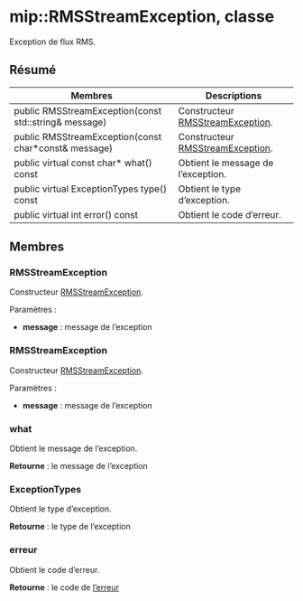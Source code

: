 # <a name="class-miprmsstreamexception"></a>mip::RMSStreamException, classe 
Exception de flux RMS.
  
## <a name="summary"></a>Résumé
 Membres                        | Descriptions                                
--------------------------------|---------------------------------------------
 public RMSStreamException(const std::string& message)  |  Constructeur [RMSStreamException](class_mip_rmsstream_exception.md).
 public RMSStreamException(const char*const& message)  |  Constructeur [RMSStreamException](class_mip_rmsstream_exception.md).
 public virtual const char* what() const  |  Obtient le message de l’exception.
 public virtual ExceptionTypes type() const  |  Obtient le type d’exception.
 public virtual int error() const  |  Obtient le code d’erreur.
  
## <a name="members"></a>Membres
  
### <a name="rmsstreamexception"></a>RMSStreamException
Constructeur [RMSStreamException](class_mip_rmsstream_exception.md).

Paramètres :  
* **message** : message de l’exception


  
### <a name="rmsstreamexception"></a>RMSStreamException
Constructeur [RMSStreamException](class_mip_rmsstream_exception.md).

Paramètres :  
* **message** : message de l’exception


  
### <a name="what"></a>what
Obtient le message de l’exception.

  
**Retourne** : le message de l’exception
  
### <a name="exceptiontypes"></a>ExceptionTypes
Obtient le type d’exception.

  
**Retourne** : le type de l’exception
  
### <a name="error"></a>erreur
Obtient le code d’erreur.

  
**Retourne** : le code de [l’erreur](class_mip_error.md)